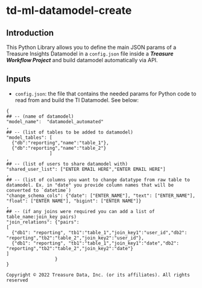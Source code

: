 # td-ml-datamodel-create

## Introduction

This Python Library allows you to define the main JSON params of a Treasure Insights Datamodel in a `config.json` file inside a ***Treasure Workflow Project*** and build datamodel automatically via API.


## Inputs

* `config.json`: the file that contains the needed params for Python code to read from and build the TI Datamodel. See below:

```
{
## -- (name of datamodel)
"model_name":  "datamodel_automated" 
,
## -- (list of tables to be added to datamodel)
"model_tables": [
  {"db":"reporting","name":"table_1"},
  {"db":"reporting","name":"table_2"}
                ] 
,
## -- (list of users to share datamodel with)
"shared_user_list": ["ENTER EMAIL HERE","ENTER EMAIL HERE"] 
,
## -- (list of columns you want to change datatype from raw table to datamodel. Ex. in "date" you provide column names that will be converted to `datetime`)
"change_schema_cols": {"date": ["ENTER_NAME"], "text": ["ENTER_NAME"], "float": ["ENTER NAME"], "bigint": ["ENTER NAME"]}
, 
## -- (if any joins were required you can add a list of table_name:join_key pairs)
"join_relations": {"pairs":
[ 
  {"db1": "reporting", "tb1":"table_1","join_key1":"user_id","db2": "reporting","tb2":"table_2","join_key2":"user_id"},
  {"db1": "reporting", "tb1":"table_1","join_key1":"date","db2": "reporting","tb2":"table_2","join_key2":"date"}
]
                  }
}
```

`Copyright © 2022 Treasure Data, Inc. (or its affiliates). All rights reserved`


